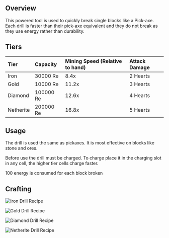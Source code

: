 ## Overview

This powered tool is used to quickly break single blocks like a
Pick-axe. Each drill is faster than their pick-axe equivalent and they
do not break as they use energy rather than durability.

## Tiers

| Tier      | Capacity  | Mining Speed (Relative to hand) | Attack Damage |
|:----------|:----------|:--------------------------------|:--------------|
| Iron      | 30000 Re  | 8.4x                            | 2 Hearts      |
| Gold      | 10000 Re  | 11.2x                           | 3 Hearts      |
| Diamond   | 100000 Re | 12.6x                           | 4 Hearts      |
| Netherite | 200000 Re | 16.8x                           | 5 Hearts      |

## Usage

The drill is used the same as pickaxes. It is most effective on blocks
like stone and ores.

Before use the drill must be charged. To charge place it in the charging
slot in any cell, the higher tier cells charge faster.

100 energy is consumed for each block broken

## Crafting

![Iron Drill Recipe](/Website/assets/craftory-tech/crafting/iron_drill.png)

![Gold Drill Recipe](/Website/assets/craftory-tech/crafting/gold_drill.png)

![Diamond Drill Recipe](/Website/assets/craftory-tech/crafting/diamond_drill.png)

![Netherite Drill Recipe](/Website/assets/craftory-tech/crafting/netherite_drill.png)
